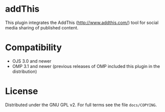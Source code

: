 # addThis
This plugin integrates the AddThis (http://www.addthis.com/) tool for social media sharing of published content.

# Compatibility

- OJS 3.0 and newer
- OMP 3.1 and newer (previous releases of OMP included this plugin in the distribution)

# License
Distributed under the GNU GPL v2. For full terms see the file `docs/COPYING`.
